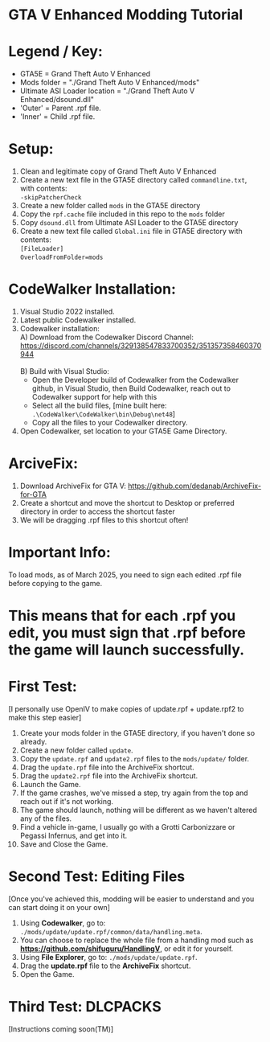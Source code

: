 # GTA V Enhanced Modding Tutorial

# Legend / Key:
- GTA5E = Grand Theft Auto V Enhanced
- Mods folder = "./Grand Theft Auto V Enhanced/mods"
- Ultimate ASI Loader location = "./Grand Theft Auto V Enhanced/dsound.dll"
- 'Outer' = Parent .rpf file.
- 'Inner' = Child .rpf file.

# Setup:
1. Clean and legitimate copy of Grand Theft Auto V Enhanced
2. Create a new text file in the GTA5E directory called `commandline.txt`, with contents:<br>
`-skipPatcherCheck`
3. Create a new folder called `mods` in the GTA5E directory
4. Copy the `rpf.cache` file included in this repo to the `mods` folder
5. Copy `dsound.dll` from Ultimate ASI Loader to the GTA5E directory
6. Create a new text file called `Global.ini` file in GTA5E directory with contents:<br>
  `[FileLoader]`<br>
  `OverloadFromFolder=mods`


# CodeWalker Installation:
1. Visual Studio 2022 installed.
2. Latest public Codewalker installed.
3. Codewalker installation:<br>
A) Download from the Codewalker Discord Channel:<br>
https://discord.com/channels/329138547833700352/351357358460370944<br><br>
B) Build with Visual Studio:
    - Open the Developer build of Codewalker from the Codewalker github, in Visual Studio, then Build Codewalker, reach out to Codewalker support for help with this
    - Select all the build files, [mine built here: `.\CodeWalker\CodeWalker\bin\Debug\net48`]
    - Copy all the files to your Codewalker directory.
4. Open Codewalker, set location to your GTA5E Game Directory.

# ArciveFix:
1. Download ArchiveFix for GTA V: https://github.com/dedanab/ArchiveFix-for-GTA
2. Create a shortcut and move the shortcut to Desktop or preferred directory in order to access the shortcut faster
3. We will be dragging .rpf files to this shortcut often!

# Important Info:
To load mods, as of March 2025, you need to sign each edited .rpf file before copying to the game.
# This means that for each .rpf you edit, you must sign that .rpf before the game will launch successfully.


# First Test:
[I personally use OpenIV to make copies of update.rpf + update.rpf2 to make this step easier]
1. Create your mods folder in the GTA5E directory, if you haven't done so already.
2. Create a new folder called `update`.
3. Copy the `update.rpf` and `update2.rpf` files to the `mods/update/` folder.
4. Drag the `update.rpf` file into the ArchiveFix shortcut.
5. Drag the `update2.rpf` file into the ArchiveFix shortcut.
6. Launch the Game.
7. If the game crashes, we've missed a step, try again from the top and reach out if it's not working.
8. The game should launch, nothing will be different as we haven't altered any of the files.
9. Find a vehicle in-game, I usually go with a Grotti Carbonizzare or Pegassi Infernus, and get into it.
11. Save and Close the Game.


# Second Test: Editing Files
[Once you've achieved this, modding will be easier to understand and you can start doing it on your own]
1. Using **Codewalker**, go to: `./mods/update/update.rpf/common/data/handling.meta`.
2. You can choose to replace the whole file from a handling mod such as **https://github.com/shifuguru/HandlingV**, or edit it for yourself.
3. Using **File Explorer**, go to: `./mods/update/update.rpf`.
4. Drag the **update.rpf** file to the **ArchiveFix** shortcut.
5. Open the Game.


# Third Test: DLCPACKS
[Instructions coming soon(TM)]
